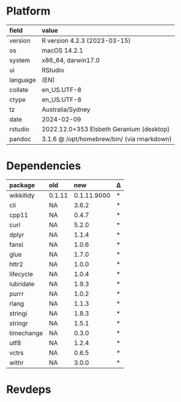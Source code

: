 # Platform

|field    |value                                      |
|:--------|:------------------------------------------|
|version  |R version 4.2.3 (2023-03-15)               |
|os       |macOS 14.2.1                               |
|system   |x86_64, darwin17.0                         |
|ui       |RStudio                                    |
|language |(EN)                                       |
|collate  |en_US.UTF-8                                |
|ctype    |en_US.UTF-8                                |
|tz       |Australia/Sydney                           |
|date     |2024-02-09                                 |
|rstudio  |2022.12.0+353 Elsbeth Geranium (desktop)   |
|pandoc   |3.1.6 @ /opt/homebrew/bin/ (via rmarkdown) |

# Dependencies

|package    |old    |new         |Δ  |
|:----------|:------|:-----------|:--|
|wikkitidy  |0.1.11 |0.1.11.9000 |*  |
|cli        |NA     |3.6.2       |*  |
|cpp11      |NA     |0.4.7       |*  |
|curl       |NA     |5.2.0       |*  |
|dplyr      |NA     |1.1.4       |*  |
|fansi      |NA     |1.0.6       |*  |
|glue       |NA     |1.7.0       |*  |
|httr2      |NA     |1.0.0       |*  |
|lifecycle  |NA     |1.0.4       |*  |
|lubridate  |NA     |1.9.3       |*  |
|purrr      |NA     |1.0.2       |*  |
|rlang      |NA     |1.1.3       |*  |
|stringi    |NA     |1.8.3       |*  |
|stringr    |NA     |1.5.1       |*  |
|timechange |NA     |0.3.0       |*  |
|utf8       |NA     |1.2.4       |*  |
|vctrs      |NA     |0.6.5       |*  |
|withr      |NA     |3.0.0       |*  |

# Revdeps

